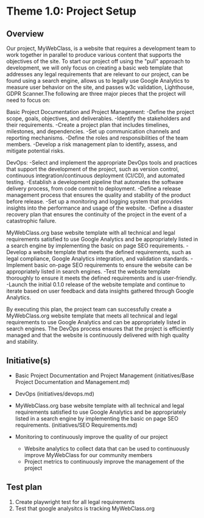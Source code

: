 # Theme 1.0: Project Setup
## Overview
Our project, MyWebClass, is a website that requires a development team to work together in parallel to produce various content that supports the objectives of the site. To start our project off using the "pull" approach to development, we will only focus on creating a basic web template that addresses any legal requirements that are relevant to our project, can be found using a search engine, allows us to legally use Google Analytics to measure user behavior on the site, and passes w3c validation, Lighthouse, GDPR Scanner.The following are three major pieces that the project will need to focus on:

Basic Project Documentation and Project Management:
-Define the project scope, goals, objectives, and deliverables.
-Identify the stakeholders and their requirements.
-Create a project plan that includes timelines, milestones, and dependencies.
-Set up communication channels and reporting mechanisms.
-Define the roles and responsibilities of the team members.
-Develop a risk management plan to identify, assess, and mitigate potential risks.


DevOps:
-Select and implement the appropriate DevOps tools and practices that support the development of the project, such as version control, continuous integration/continuous deployment (CI/CD), and automated testing.
-Establish a development pipeline that automates the software delivery process, from code commit to deployment.
-Define a release management process that ensures the quality and stability of the product before release.
-Set up a monitoring and logging system that provides insights into the performance and usage of the website.
-Define a disaster recovery plan that ensures the continuity of the project in the event of a catastrophic failure.


MyWebClass.org base website template with all technical and legal requirements satisfied to use Google Analytics and be appropriately listed in a search engine by implementing the basic on page SEO requirements.
-Develop a website template that meets the defined requirements, such as legal compliance, Google Analytics integration, and validation standards.
-Implement basic on-page SEO requirements to ensure the website can be appropriately listed in search engines.
-Test the website template thoroughly to ensure it meets the defined requirements and is user-friendly.
-Launch the initial 0.1.0 release of the website template and continue to iterate based on user feedback and data insights gathered through Google Analytics.

By executing this plan, the project team can successfully create a MyWebClass.org website template that meets all technical and legal requirements to use Google Analytics and can be appropriately listed in search engines. The DevOps process ensures that the project is efficiently managed and that the website is continuously delivered with high quality and stability.

## Initiative(s)
*  Basic Project Documentation and Project Management (initiatives/Base Project Documentation and Management.md)
* DevOps (initiatives/devops.md)
* MyWebClass.org base website template with all technical and legal requirements satisfied to use Google Analytics and be appropriately listed in a search engine by implementing the basic on page SEO requirements. (initiatives/SEO Requirements.md)

* Monitoring to continuously improve the quality of our project
  * Website analytics to collect data that can be used to continuously improve MyWebClass for our community members
  * Project metrics to continuously improve the management of the project

## Test plan
1. Create playwright test for all legal requirements
2. Test that google analysitcs is tracking MyWebClass.org
